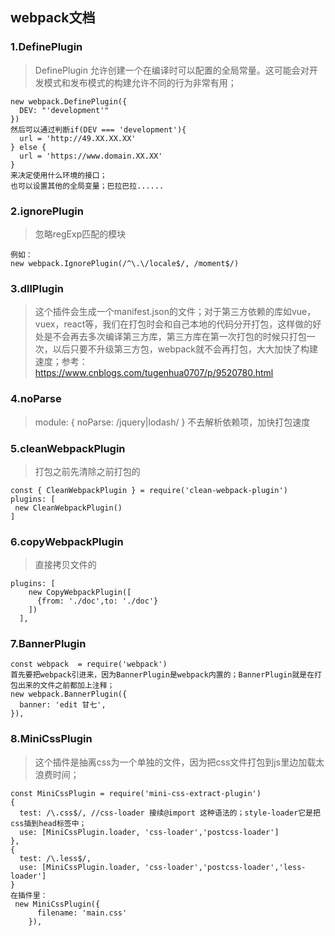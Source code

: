 ## webpack文档
### 1.DefinePlugin
> DefinePlugin 允许创建一个在编译时可以配置的全局常量。这可能会对开发模式和发布模式的构建允许不同的行为非常有用；
```
new webpack.DefinePlugin({
  DEV: "'development'"
})
然后可以通过判断if(DEV === 'development'){
  url = 'http://49.XX.XX.XX'
} else {
  url = 'https://www.domain.XX.XX'
}
来决定使用什么环境的接口；
也可以设置其他的全局变量；巴拉巴拉......
```
### 2.ignorePlugin
> 忽略regExp匹配的模块
```
例如：
new webpack.IgnorePlugin(/^\.\/locale$/, /moment$/)

```
### 3.dllPlugin
>这个插件会生成一个manifest.json的文件；对于第三方依赖的库如vue，vuex，react等，我们在打包时会和自己本地的代码分开打包，这样做的好处是不会再去多次编译第三方库，第三方库在第一次打包的时候只打包一次，以后只要不升级第三方包，webpack就不会再打包，大大加快了构建速度；参考：https://www.cnblogs.com/tugenhua0707/p/9520780.html
### 4.noParse
>module: {
>    noParse: /jquery|lodash/
>  }
>   不去解析依赖项，加快打包速度
### 5.cleanWebpackPlugin
> 打包之前先清除之前打包的
```
const { CleanWebpackPlugin } = require('clean-webpack-plugin')
plugins: [
 new CleanWebpackPlugin()
]
```
### 6.copyWebpackPlugin
> 直接拷贝文件的
```
plugins: [
    new CopyWebpackPlugin([
      {from: './doc',to: './doc'}
    ])
  ],
```
### 7.BannerPlugin
```
const webpack  = require('webpack')
首先要把webpack引进来，因为BannerPlugin是webpack内置的；BannerPlugin就是在打包出来的文件之前都加上注释；
new webpack.BannerPlugin({
  banner: 'edit 甘七',
}),
```
### 8.MiniCssPlugin
> 这个插件是抽离css为一个单独的文件，因为把css文件打包到js里边加载太浪费时间；
```
const MiniCssPlugin = require('mini-css-extract-plugin')
{
  test: /\.css$/, //css-loader 接续@import 这种语法的；style-loader它是把css插到head标签中；
  use: [MiniCssPlugin.loader, 'css-loader','postcss-loader']
},
{
  test: /\.less$/,
  use: [MiniCssPlugin.loader, 'css-loader','postcss-loader','less-loader']
}
在插件里：
 new MiniCssPlugin({
      filename: 'main.css'
    }),
```